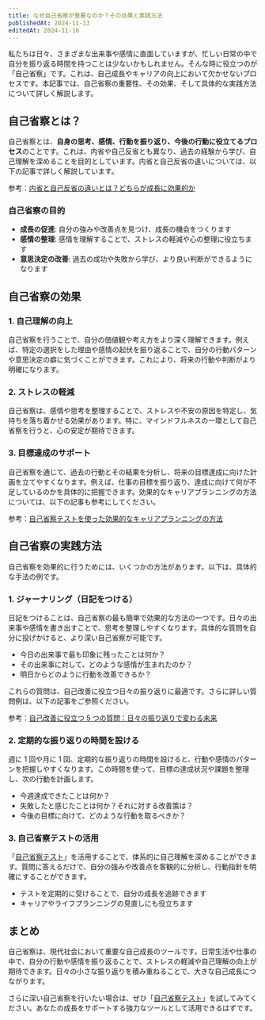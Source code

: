 ```yaml
---
title: なぜ自己省察が重要なのか？その効果と実践方法
publishedAt: 2024-11-13
editedAt: 2024-11-16
---
```


私たちは日々、さまざまな出来事や感情に直面していますが、忙しい日常の中で自分を振り返る時間を持つことは少ないかもしれません。そんな時に役立つのが「自己省察」です。これは、自己成長やキャリアの向上において欠かせないプロセスです。本記事では、自己省察の重要性、その効果、そして具体的な実践方法について詳しく解説します。

## 自己省察とは？

自己省察とは、**自身の思考、感情、行動を振り返り、今後の行動に役立てるプロセス**のことです。これは、内省や自己反省とも異なり、過去の経験から学び、自己理解を深めることを目的としています。内省と自己反省の違いについては、以下の記事で詳しく解説しています。

参考：[内省と自己反省の違いとは？どちらが成長に効果的か](/posts/difference-between-introspection-and-self-reflection-which-is-more-effective-for-growth)

### 自己省察の目的

- **成長の促進**: 自分の強みや改善点を見つけ、成長の機会をつくります
- **感情の整理**: 感情を理解することで、ストレスの軽減や心の整理に役立ちます
- **意思決定の改善**: 過去の成功や失敗から学び、より良い判断ができるようになります

## 自己省察の効果

### 1. **自己理解の向上**

自己省察を行うことで、自分の価値観や考え方をより深く理解できます。例えば、特定の選択をした理由や感情の起伏を振り返ることで、自分の行動パターンや意思決定の癖に気づくことができます。これにより、将来の行動や判断がより明確になります。

### 2. **ストレスの軽減**

自己省察は、感情や思考を整理することで、ストレスや不安の原因を特定し、気持ちを落ち着かせる効果があります。特に、マインドフルネスの一環として自己省察を行うと、心の安定が期待できます。

### 3. **目標達成のサポート**

自己省察を通じて、過去の行動とその結果を分析し、将来の目標達成に向けた計画を立てやすくなります。例えば、仕事の目標を振り返り、達成に向けて何が不足しているのかを具体的に把握できます。効果的なキャリアプランニングの方法については、以下の記事も参考にしてください。

参考：[自己省察テストを使った効果的なキャリアプランニングの方法](/posts/effective-career-planning-with-self-reflection-test)

## 自己省察の実践方法

自己省察を効果的に行うためには、いくつかの方法があります。以下は、具体的な手法の例です。

### 1. **ジャーナリング（日記をつける）**

日記をつけることは、自己省察の最も簡単で効果的な方法の一つです。日々の出来事や感情を書き出すことで、思考を整理しやすくなります。具体的な質問を自分に投げかけると、より深い自己省察が可能です。

- 今日の出来事で最も印象に残ったことは何か？
- その出来事に対して、どのような感情が生まれたのか？
- 明日からどのように行動を改善できるか？

これらの質問は、自己改善に役立つ日々の振り返りに最適です。さらに詳しい質問例は、以下の記事をご参照ください。

参考：[自己改善に役立つ 5 つの質問：日々の振り返りで変わる未来](/posts/5-questions-for-self-improvement-daily-reflection)

### 2. **定期的な振り返りの時間を設ける**

週に 1 回や月に 1 回、定期的な振り返りの時間を設けると、行動や感情のパターンを把握しやすくなります。この時間を使って、目標の達成状況や課題を整理し、次の行動を計画します。

- 今週達成できたことは何か？
- 失敗したと感じたことは何か？それに対する改善策は？
- 今後の目標に向けて、どのような行動を取るべきか？

### 3. **自己省察テストの活用**

「[自己省察テスト](/)」を活用することで、体系的に自己理解を深めることができます。質問に答えるだけで、自分の強みや改善点を客観的に分析し、行動指針を明確にすることができます。

- テストを定期的に受けることで、自分の成長を追跡できます
- キャリアやライフプランニングの見直しにも役立ちます

## まとめ

自己省察は、現代社会において重要な自己成長のツールです。日常生活や仕事の中で、自分の行動や感情を振り返ることで、ストレスの軽減や自己理解の向上が期待できます。日々の小さな振り返りを積み重ねることで、大きな自己成長につながります。

さらに深い自己省察を行いたい場合は、ぜひ「[自己省察テスト](/)」を試してみてください。あなたの成長をサポートする強力なツールとして活用できるはずです。
